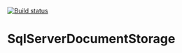[![Build status](https://ci.appveyor.com/api/projects/status/1e62xc8eci5tndqk/branch/master?svg=true)](https://ci.appveyor.com/project/picthemoment/sqlserverdocumentstorage/branch/master)


# SqlServerDocumentStorage
